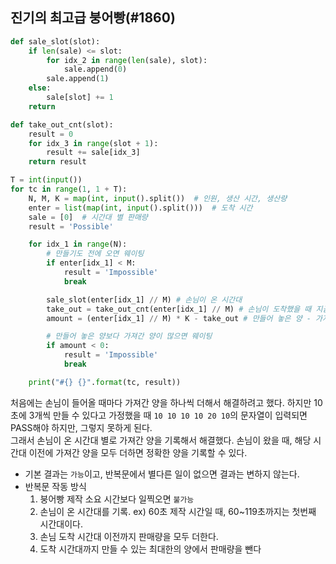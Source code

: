 ## 진기의 최고급 붕어빵(#1860)

```python
def sale_slot(slot):
    if len(sale) <= slot:
        for idx_2 in range(len(sale), slot):
            sale.append(0)
        sale.append(1)
    else:
        sale[slot] += 1
    return

def take_out_cnt(slot):
    result = 0
    for idx_3 in range(slot + 1):
        result += sale[idx_3]
    return result

T = int(input())
for tc in range(1, 1 + T):
    N, M, K = map(int, input().split())  # 인원, 생산 시간, 생산량
    enter = list(map(int, input().split()))  # 도착 시간
    sale = [0]  # 시간대 별 판매량
    result = 'Possible'

    for idx_1 in range(N):
        # 만들기도 전에 오면 웨이팅
        if enter[idx_1] < M:
            result = 'Impossible'
            break

        sale_slot(enter[idx_1] // M) # 손님이 온 시간대
        take_out = take_out_cnt(enter[idx_1] // M) # 손님이 도착했을 때 지금까지 가져간 양
        amount = (enter[idx_1] // M) * K - take_out # 만들어 놓은 양 - 가져간 양

        # 만들어 놓은 양보다 가져간 양이 많으면 웨이팅
        if amount < 0:
            result = 'Impossible'
            break

    print("#{} {}".format(tc, result))
```
처음에는 손님이 들어올 때마다 가져간 양을 하나씩 더해서 해결하려고 했다. 하지만 10초에 3개씩 만들 수 있다고 가정했을 때 ``10 10 10 10 20 10``의 문자열이 입력되면 PASS해야 하지만, 그렇지 못하게 된다.<br>
그래서 손님이 온 시간대 별로 가져간 양을 기록해서 해결했다. 손님이 왔을 때, 해당 시간대 이전에 가져간 양을 모두 더하면 정확한 양을 기록할 수 있다.

 - 기본 결과는 ``가능``이고, 반복문에서 별다른 일이 없으면 결과는 변하지 않는다.
 - 반복문 작동 방식
    1. 붕어빵 제작 소요 시간보다 일찍오면 ``불가능``
    2. 손님이 온 시간대를 기록. ex) 60초 제작 시간일 때, 60~119초까지는 첫번째 시간대이다.
    3. 손님 도착 시간대 이전까지 판매량을 모두 더한다.
    4. 도착 시간대까지 만들 수 있는 최대한의 양에서 판매량을 뺀다

